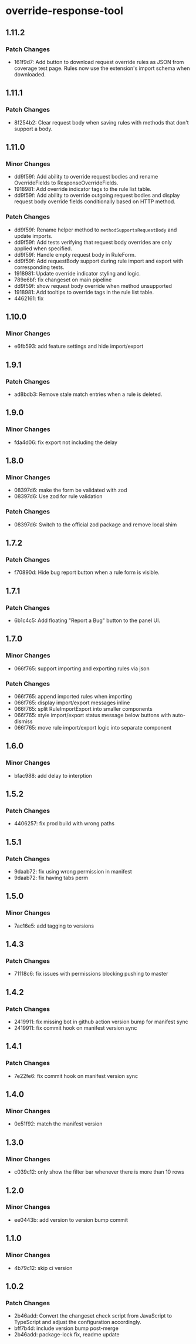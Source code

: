 # override-response-tool

## 1.11.2

### Patch Changes

- 161f9d7: Add button to download request override rules as JSON from coverage test page.
  Rules now use the extension's import schema when downloaded.

## 1.11.1

### Patch Changes

- 8f254b2: Clear request body when saving rules with methods that don't support a body.

## 1.11.0

### Minor Changes

- dd9f59f: Add ability to override request bodies and rename OverrideFields to ResponseOverrideFields.
- 1918981: Add override indicator tags to the rule list table.
- dd9f59f: Add ability to override outgoing request bodies and display request body override fields conditionally based on HTTP method.

### Patch Changes

- dd9f59f: Rename helper method to `methodSupportsRequestBody` and update imports.
- dd9f59f: Add tests verifying that request body overrides are only applied when specified.
- dd9f59f: Handle empty request body in RuleForm.
- dd9f59f: Add requestBody support during rule import and export with corresponding tests.
- 1918981: Update override indicator styling and logic.
- 789e6bf: fix changeset on main pipeline
- dd9f59f: show request body override when method unsupported
- 1918981: Add tooltips to override tags in the rule list table.
- 4462161: fix

## 1.10.0

### Minor Changes

- e6fb593: add feature settings and hide import/export

## 1.9.1

### Patch Changes

- ad8bdb3: Remove stale match entries when a rule is deleted.

## 1.9.0

### Minor Changes

- fda4d06: fix export not including the delay

## 1.8.0

### Minor Changes

- 08397d6: make the form be validated with zod
- 08397d6: Use zod for rule validation

### Patch Changes

- 08397d6: Switch to the official zod package and remove local shim

## 1.7.2

### Patch Changes

- f70890d: Hide bug report button when a rule form is visible.

## 1.7.1

### Patch Changes

- 6b1c4c5: Add floating "Report a Bug" button to the panel UI.

## 1.7.0

### Minor Changes

- 066f765: support importing and exporting rules via json

### Patch Changes

- 066f765: append imported rules when importing
- 066f765: display import/export messages inline
- 066f765: split RuleImportExport into smaller components
- 066f765: style import/export status message below buttons with auto-dismiss
- 066f765: move rule import/export logic into separate component

## 1.6.0

### Minor Changes

- bfac988: add delay to interption

## 1.5.2

### Patch Changes

- 4406257: fix prod build with wrong paths

## 1.5.1

### Patch Changes

- 9daab72: fix using wrong permission in manifest
- 9daab72: fix having tabs perm

## 1.5.0

### Minor Changes

- 7ac16e5: add tagging to versions

## 1.4.3

### Patch Changes

- 71118c6: fix issues with permissions blocking pushing to master

## 1.4.2

### Patch Changes

- 2419911: fix missing bot in github action version bump for manifest sync
- 2419911: fix commit hook on manifest version sync

## 1.4.1

### Patch Changes

- 7e22fe6: fix commit hook on manifest version sync

## 1.4.0

### Minor Changes

- 0e51f92: match the manifest version

## 1.3.0

### Minor Changes

- c039c12: only show the filter bar whenever there is more than 10 rows

## 1.2.0

### Minor Changes

- ee0443b: add version to version bump commit

## 1.1.0

### Minor Changes

- 4b79c12: skip ci version

## 1.0.2

### Patch Changes

- 2b46add: Convert the changeset check script from JavaScript to TypeScript and adjust the configuration accordingly.
- bff7b4d: include version bump post-merge
- 2b46add: package-lock fix, readme update
